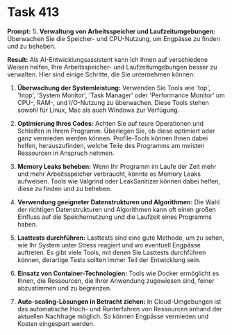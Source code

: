 # Task 413

**Prompt:** 5. **Verwaltung von Arbeitsspeicher und Laufzeitumgebungen:** Überwachen Sie die Speicher- und CPU-Nutzung, um Engpässe zu finden und zu beheben.

**Result:**
Als AI-Entwicklungsassistent kann ich Ihnen auf verschiedene Weisen helfen, Ihre Arbeitsspeicher- und Laufzeitumgebungen besser zu verwalten. Hier sind einige Schritte, die Sie unternehmen können:

1. **Überwachung der Systemleistung:** Verwenden Sie Tools wie 'top', 'htop', 'System Monitor', 'Task Manager' oder 'Performance Monitor' um CPU-, RAM-, und I/O-Nutzung zu überwachen. Diese Tools stehen sowohl für Linux, Mac als auch Windows zur Verfügung.

2. **Optimierung Ihres Codes:** Achten Sie auf teure Operationen und Schleifen in Ihrem Programm. Überlegen Sie, ob diese optimiert oder ganz vermieden werden können. Profile-Tools können Ihnen dabei helfen, herauszufinden, welche Teile des Programms am meisten Ressourcen in Anspruch nehmen.

3. **Memory Leaks beheben:** Wenn Ihr Programm im Laufe der Zeit mehr und mehr Arbeitsspeicher verbraucht, könnte es Memory Leaks aufweisen. Tools wie Valgrind oder LeakSanitizer können dabei helfen, diese zu finden und zu beheben.

4. **Verwendung geeigneter Datenstrukturen und Algorithmen:** Die Wahl der richtigen Datenstrukturen und Algorithmen kann oft einen großen Einfluss auf die Speichernutzung und die Laufzeit eines Programms haben.

5. **Lasttests durchführen:** Lasttests sind eine gute Methode, um zu sehen, wie Ihr System unter Stress reagiert und wo eventuell Engpässe auftreten. Es gibt viele Tools, mit denen Sie Lasttests durchführen können, derartige Tests sollten immer Teil der Entwicklung sein.

6. **Einsatz von Container-Technologien:** Tools wie Docker ermöglicht es Ihnen, die Ressourcen, die Ihrer Anwendung zugewiesen sind, feiner abzustimmen und zu begrenzen.

7. **Auto-scaling-Lösungen in Betracht ziehen:** In Cloud-Umgebungen ist das automatische Hoch- und Runterfahren von Ressourcen anhand der aktuellen Nachfrage möglich. So können Engpässe vermieden und Kosten eingespart werden.

